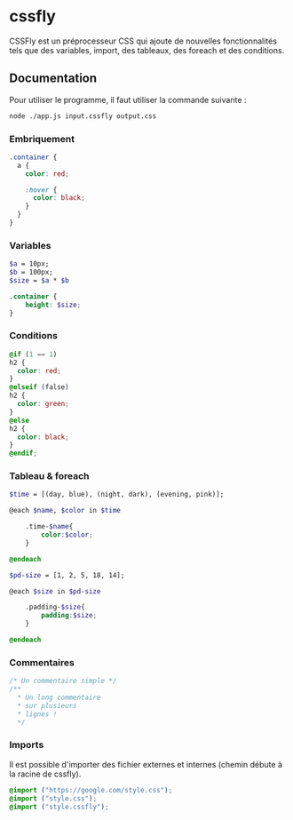 # cssfly

CSSFly est un préprocesseur CSS qui ajoute de nouvelles fonctionnalités tels que des variables, import, des tableaux, des foreach et des conditions.

## Documentation

Pour utiliser le programme, il faut utiliser la commande suivante :

```bash
node ./app.js input.cssfly output.css
```

### Embriquement

```scss
.container {
  a {
    color: red;

    :hover {
      color: black;
    }
  }
}
```

### Variables

```scss
$a = 10px;
$b = 100px;
$size = $a * $b

.container {
    height: $size;
}
```

### Conditions

```scss
@if (1 == 1)
h2 {
  color: red;
}
@elseif (false)
h2 {
  color: green;
}
@else
h2 {
  color: black;
}
@endif;
```

### Tableau & foreach

```scss
$time = [(day, blue), (night, dark), (evening, pink)];

@each $name, $color in $time

    .time-$name{
        color:$color;
    }

@endeach
```

```scss
$pd-size = [1, 2, 5, 18, 14];

@each $size in $pd-size

    .padding-$size{
        padding:$size;
    }

@endeach
```

### Commentaires

```scss
/* Un commentaire simple */
/**
  * Un long commentaire
  * sur plusieurs
  * lignes !
  */
```

### Imports

Il est possible d'importer des fichier externes et internes (chemin débute à la racine de cssfly).

```scss
@import ("https://google.com/style.css");
@import ("style.css");
@import ("style.cssfly");
```

